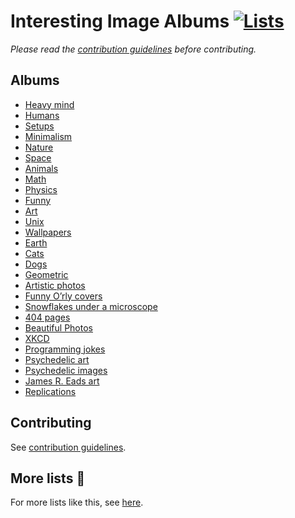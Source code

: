 # Interesting Image Albums [![Lists](https://img.shields.io/badge/More%20Lists-📔-blue.svg)](https://github.com/learn-anything/curated-lists#readme)
*Please read the [contribution guidelines](contributing.md#readme) before contributing.*

## Albums
- [Heavy mind](http://imgur.com/a/om6BB)
- [Humans](https://imgur.com/a/p9FC3)
- [Setups](https://imgur.com/a/BinVf)
- [Minimalism](http://imgur.com/a/IZPbP)
- [Nature](https://imgur.com/a/56pFc)
- [Space](http://imgur.com/a/uymmM)
- [Animals](http://imgur.com/a/yNpGf)
- [Math](http://imgur.com/a/hmK2C)
- [Physics](http://imgur.com/a/Reo8S)
- [Funny](http://imgur.com/a/NAZ9l)
- [Art](http://imgur.com/a/3m5wf)
- [Unix](http://imgur.com/a/7osPZ)
- [Wallpapers](http://imgur.com/a/SOiPJ)
- [Earth](https://imgur.com/a/4U5P7)
- [Cats](https://imgur.com/a/TgL0x)
- [Dogs](http://imgur.com/a/CExqu)
- [Geometric](http://imgur.com/a/7ThWP)
- [Artistic photos](https://imgur.com/a/jAEYj)
- [Funny O’rly covers](http://imgur.com/a/Ykcyb)
- [Snowflakes under a microscope](http://imgur.com/a/4rE1H)
- [404 pages](http://imgur.com/a/NJ2X7)
- [Beautiful Photos](https://imgur.com/a/vA2Ly)
- [XKCD](http://imgur.com/a/LK364)
- [Programming jokes](http://imgur.com/a/hb4nX)
- [Psychedelic art](http://imgur.com/a/9yOpt)
- [Psychedelic images](http://imgur.com/a/urG7X)
- [James R. Eads art](http://imgur.com/a/Aao8R)
- [Replications](http://imgur.com/a/ep7CH)

## Contributing
See [contribution guidelines](contributing.md#contribution-guidelines).

## More lists 📝
For more lists like this, see [here](https://github.com/learn-anything/curated-lists#readme).